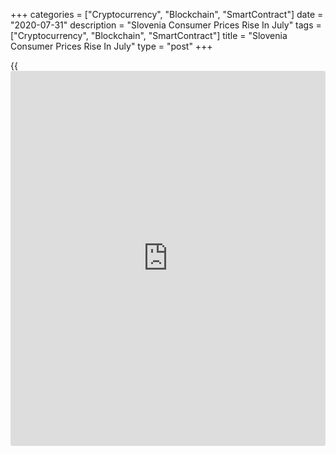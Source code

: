 +++
categories = ["Cryptocurrency", "Blockchain", "SmartContract"]
date = "2020-07-31"
description = "Slovenia Consumer Prices Rise In July"
tags = ["Cryptocurrency", "Blockchain", "SmartContract"]
title = "Slovenia Consumer Prices Rise In July"
type = "post"
+++

{{<iframe id="large-banner" src="https://www.bounty.group/#slide=24.0" width="100%" height="600" scrolling="no" style="border: 0px solid rgb(216, 221, 230); border-radius: 3px;">}}

Slovenia consumer prices grew in July, figures from the Statistical
Office of the Republic of Slovenia showed on Friday.

The consumer price index rose 0.3 percent year-on-year in July,
reversing a 0.3 percent decrease in June.

Prices of food and non-alcoholic beverages grew 3.1 percent annually in
July and those of miscellaneous goods and services increased by 3.6
percent.

Prices for education and communication rose by 3.0 percent and 1.6
percent, respectively.

On a monthly basis, consumer prices fell 0.1 percent in July, after a
1.3 percent rise in the previous month.

For comments and feedback [contact](https://www.playgroundfx.com/contact/): editorial@rtt[news](https://www.letsplayfx.com/blog/forex-news-website/).com

[Economic News][1]

 **What parts of the world are seeing the best (and worst) economic
performances lately? Click[here][2] to check out our [Econ Scorecard][2]
and find out! See up-to-the-moment [ranking](https://www.playgroundfx.com/blog/crypto-exchange-ranking/)s for the best and worst
performers in [GDP][2], [unemployment rate][3], [inflation][4] and much
more.**

   1. www.rtt[news](https://www.letsplayfx.com/blog/forex-news-website/).com/Content/EconomicNews.aspx
   2. www.rtt[news](https://www.letsplayfx.com/blog/forex-news-website/).com/economic-scorecard/world-rank/GDP/highest-performance.aspx
   3. www.rtt[news](https://www.letsplayfx.com/blog/forex-news-website/).com/economic-scorecard/world-rank/unemployment-rate/lowest-performance.aspx
   4. www.rtt[news](https://www.letsplayfx.com/blog/forex-news-website/).com/economic-scorecard/world-rank/CPI/highest-performance.aspx